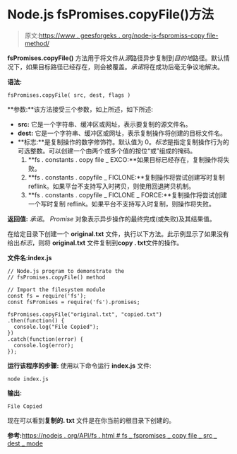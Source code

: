 # Node.js fsPromises.copyFile()方法

> 原文:[https://www . geesforgeks . org/node-js-fspromiss-copy file-method/](https://www.geeksforgeeks.org/node-js-fspromises-copyfile-method/)

**fsPromises.copyFile()** 方法用于将文件从*源*路径异步复制到*目的地*路径。默认情况下，如果目标路径已经存在，则会被覆盖。*承诺*将在成功后毫无争议地解决。

**语法:**

```
fsPromises.copyFile( src, dest, flags )
```

**参数:**该方法接受三个参数，如上所述，如下所述:

*   **src:** 它是一个字符串、缓冲区或网址，表示要复制的源文件名。
*   **dest:** 它是一个字符串、缓冲区或网址，表示复制操作将创建的目标文件名。
*   **标志:**是复制操作的数字修饰符。默认值为 0。*标志*是指定复制操作行为的可选整数。可以创建一个由两个或多个值的按位“或”组成的掩码。
    1.  **fs . constants . copy file _ EXCO:**如果目标已经存在，复制操作将失败。
    2.  **fs . constants . copyfile _ FICLONE:**复制操作将尝试创建写时复制 reflink。如果平台不支持写入时拷贝，则使用回退拷贝机制。
    3.  **fs . constants . copyfile _ FICLONE _ FORCE:**复制操作将尝试创建一个写时复制 reflink。如果平台不支持写入时复制，则操作将失败。

**返回值:** *承诺*。 *Promise* 对象表示异步操作的最终完成(或失败)及其结果值。

在给定目录下创建一个 **original.txt** 文件，执行以下方法。此示例显示了如果没有给出*标志*，则将 **original.txt** 文件复制到**copy . txt**文件的操作。

**文件名:index.js**

```
// Node.js program to demonstrate the 
// fsPromises.copyFile() method 

// Import the filesystem module 
const fs = require('fs'); 
const fsPromises = require('fs').promises;

fsPromises.copyFile("original.txt", "copied.txt")
.then(function() {
  console.log("File Copied");
})
.catch(function(error) {
  console.log(error);
});
```

**运行该程序的步骤:**
使用以下命令运行 **index.js** 文件:

```
node index.js
```

**输出:**

```
File Copied
```

现在可以看到**复制的. txt** 文件是在你当前的根目录下创建的。

**参考:**[https://nodejs . org/API/fs . html # fs _ fspromises _ copy file _ src _ dest _ mode](https://nodejs.org/api/fs.html#fs_fspromises_copyfile_src_dest_mode)